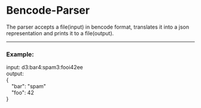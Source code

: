 # Bencode-Parser
The parser accepts a file(input) in bencode format, translates it into a json representation and prints it to a file(output).
___
### Example:
input: d3:bar4:spam3:fooi42ee  
output:  
{  
&emsp;"bar": "spam"  
&emsp;"foo": 42  
}
